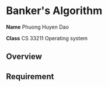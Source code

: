 # Banker's Algorithm
**Name** Phuong Huyen Dao 

**Class** CS 33211 Operating system
## Overview
## Requirement
